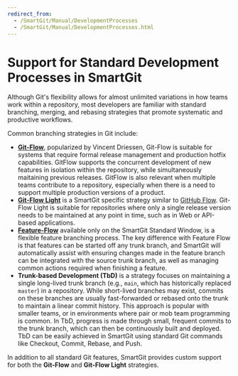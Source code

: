 ```yaml
---
redirect_from:
  - /SmartGit/Manual/DevelopmentProcesses
  - /SmartGit/Manual/DevelopmentProcesses.html
---
```


# Support for Standard Development Processes in SmartGit

Although Git's flexibility allows for almost unlimited variations in how teams work within a repository, most developers are familiar with standard branching, merging, and rebasing strategies that promote systematic and productive workflows.

Common branching strategies in Git include:

- **[Git-Flow](Git-Flow.md)**, popularized by Vincent Driessen, Git-Flow is suitable for systems that require formal release management and production hotfix capabilities. GitFlow supports the concurrent development of new features in isolation within the repository, while simultaneously maitaining previous releases. GitFlow is also relevant when multiple teams contribute to a repository, especially when there is a need to support multiple production versions of a product.
- **[Git-Flow Light](Git-Flow-Light.md)** is a SmartGit specific strategy similar to [GitHub Flow](https://docs.github.com/en/get-started/using-github/github-flow). Git-Flow Light is suitable for repositories where only a single release version needs to be maintained at any point in time, such as in Web or API-based applications.
- **[Feature-Flow](Feature-Flow.md)** available only on the SmartGit Standard Window, is a flexible feature branching process. The key difference with Feature Flow is that features can be started off any trunk branch, and SmartGit will automatically assist with ensuring changes made in the feature branch can be integrated with the source trunk branch, as well as managing common actions required when finishing a feature.
- **Trunk-based Development (TbD)** is a strategy focuses on maintaining a single long-lived trunk branch (e.g., `main`, which has historically replaced `master`) in a repository. While short-lived branches may exist, commits on these branches are usually fast-forwarded or rebased onto the trunk to maintain a linear commit history. This approach is popular with smaller teams, or in environments where pair or mob team programming is common. In TbD, progress is made through small, frequent commits to the trunk branch, which can then be continuously built and deployed. TbD can be easily achieved in SmartGit using standard Git commands like Checkout, Commit, Rebase, and Push.

In addition to all standard Git features, SmartGit provides custom support for both the **Git-Flow** and **Git-Flow Light** strategies.
